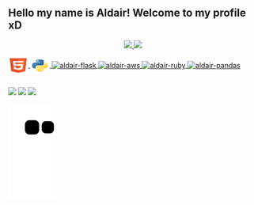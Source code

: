 ## Hello my name is Aldair! Welcome to my profile xD
<div align="center">
  <a href="https://github.com/aldairribeiro">
  <img height="180em" src="https://github-readme-stats.vercel.app/api?username=aldairribeiro&show_icons=true&theme=merko&include_all_commits=true&count_private=true"/>
    <img height="150em" src="https://github-readme-stats.vercel.app/api/top-langs/?username=aldairribeiro&layout=compact&langs_count=7&theme=merko"/>
</div>
  <div style="display: inline_block"><br>
  <img align="center" alt="aldair-HTML" height="30" width="40" src="https://raw.githubusercontent.com/devicons/devicon/master/icons/html5/html5-original.svg">
  <img align="center" alt="aldair-Python" height="30" width="40" src="https://raw.githubusercontent.com/devicons/devicon/master/icons/python/python-original.svg">
  <img align="center" alt="aldair-flask" height="30" width="40" src="https://cdn.jsdelivr.net/gh/devicons/devicon/icons/flask/flask-original.svg"/>
  <img align="center" alt="aldair-aws" height="30" width="40" src="https://cdn.jsdelivr.net/gh/devicons/devicon/icons/amazonwebservices/amazonwebservices-original.svg"/>
  <img align="center" alt="aldair-ruby" height="30" width="40" src="https://cdn.jsdelivr.net/gh/devicons/devicon/icons/ruby/ruby-plain-wordmark.svg"/>
<img align="center" alt="aldair-pandas" height="30" width="40" src="https://cdn.jsdelivr.net/gh/devicons/devicon/icons/pandas/pandas-original.svg"/>

##

 
<div> 
  <a href="https://instagram.com/aldair_martis" target="_blank"><img src="https://img.shields.io/badge/-Instagram-%23E4405F?style=for-the-badge&logo=instagram&logoColor=white" target="_blank"></a>
  <a href = "mailto:aldair.martis@gmail.com"><img src="https://img.shields.io/badge/-Gmail-%23333?style=for-the-badge&logo=gmail&logoColor=white" target="_blank"></a>
  <a href="https://www.linkedin.com/in/aldair-ribeiro-09a07a1a3/" target="_blank"><img src="https://img.shields.io/badge/-LinkedIn-%230077B5?style=for-the-badge&logo=linkedin&logoColor=white" target="_blank"></a> 
 
  ![Snake animation](https://github.com/aldairribeiro/aldairribeiro/blob/output/github-contribution-grid-snake.svg)
 
</div>
